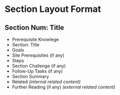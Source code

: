 # Section Layout Format

## Section Num: Title

* Prerequisite Knowlege
* Section: Title
* Goals
* Site Prerequisites (if any)
* Steps
* Section Challenge (if any)
* Follow-Up Tasks (if any)
* Section Summary
* Related *(internal related content)*
* Further Reading (if any) *(external related content)*




